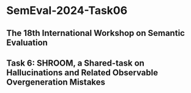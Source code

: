# SemEval-2024-Task06
## The 18th International Workshop on Semantic Evaluation
## Task 6: SHROOM, a Shared-task on Hallucinations and Related Observable Overgeneration Mistakes 
